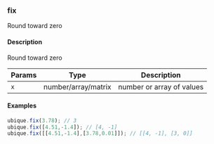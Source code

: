 ### fix
Round toward zero


#### Description

Round toward zero


|Params|Type|Description
|---------|----|-----------
|`x` | number/array/matrix | number or array of values


#### Examples

```js
ubique.fix(3.78); // 3
ubique.fix([4.51,-1.4]); // [4, -1]
ubique.fix([[4.51,-1.4],[3.78,0.01]]); // [[4, -1], [3, 0]]
```

